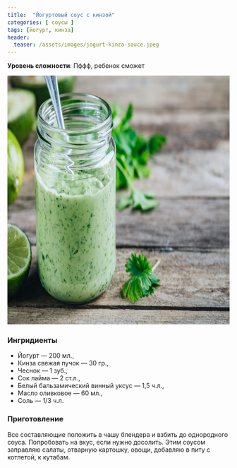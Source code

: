 ```yaml
---
title:  "Йогуртовый соус с кинзой"
categories: [ соусы ]
tags: [йогурт, кинза]
header:
  teaser: /assets/images/jogurt-kinza-sauce.jpeg
---
```


**Уровень сложности**: Пффф, ребенок сможет

<img class="header_post_image" src="/assets/images/jogurt-kinza-sauce.jpeg" width="1000" height="563" alt="Йогуртовый_соус_с_кинзой">

### Ингридиенты  

* Йогурт — 200 мл.,
* Кинза свежая пучок — 30 гр.,
* Чеснок — 1 зуб.,
* Сок лайма — 2 ст.л.,
* Белый бальзамический винный уксус — 1,5 ч.л.,
* Масло оливковое — 60 мл.,
* Соль — 1/3 ч.л.

### Приготовление  

Все составляющие положить в чашу блендера и взбить до однородного соуса. Попробовать на вкус, если нужно досолить.
Этим соусом заправляю салаты, отварную картошку, овощи, добавляю в питу с котлетой, к кутабам.